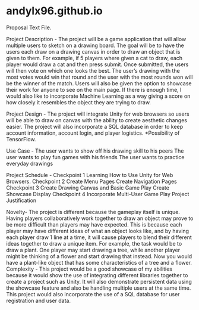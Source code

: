 # andylx96.github.io

Proposal Text File.

Project Description - The project will be a game application that will allow multiple users to sketch on a drawing board. The goal will be to have the users each draw on a drawing canvas in order to draw an object that is given to them. For example, if 5 players where given a cat to draw, each player would draw a cat and then press submit. Once submitted, the users will then vote on which one looks the best. The user’s drawing with the most votes would win that round and the user with the most rounds won will be the winner of the match. Users will also be given the option to showcase their work for anyone to see on the main page. If there is enough time, I would also like to incorporate Machine Learning as a way giving a score on how closely it resembles the object they are trying to draw. 

Project Design - 
The project will integrate Unity for web browsers so users will be able to draw on canvas with the ability to create aesthetic changes easier. The project will also incorporate a SQL database in order to keep account information, account login, and player logistics. *Possibility of TensorFlow.

Use Case - 
The user wants to show off his drawing skill to his peers
The user wants to play fun games with his friends
The user wants to practice everyday drawings   

Project Schedule -
Checkpoint 1
    Learning How to Use Unity for Web Browsers.
Checkpoint 2
    Create Menu Pages
    Create Navigation Pages
Checkpoint 3
    Create Drawing Canvas and Basic Game Play
    Create Showcase Display
Checkpoint 4
    Incorporate Multi-User Game Play
    Project Justification

Novelty- The project is different because the gameplay itself is unique. Having players collaboratively work together to draw an object may prove to be more difficult than players may have expected. This is because each player may have different ideas of what an object looks like, and by having each player draw 1 line at a time, it will cause players to blend their different ideas together to draw a unique item. For example, the task would be to draw a plant. One player may start drawing a tree, while another player might be thinking of a flower and start drawing that instead. Now you would have a plant-like object that has some characteristics of a tree and a flower.
Complexity - This project would be a good showcase of my abilities because it would show the use of integrating different libraries together to create a project such as Unity. It will also demonstrate persistent data using the showcase feature and also be handling multiple users at the same time. This project would also incorporate the use of a SQL database for user registration and user data.
